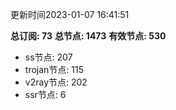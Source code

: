 更新时间2023-01-07 16:41:51

**总订阅: 73**
**总节点: 1473**
**有效节点: 530**
- ss节点: 207
- trojan节点: 115
- v2ray节点: 202
- ssr节点: 6

